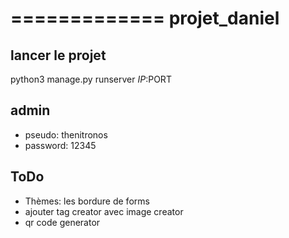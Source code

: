 =============
projet_daniel
=============

lancer le projet
----------------

python3 manage.py runserver $IP:$PORT

admin
----------------
- pseudo: thenitronos
- password: 12345

ToDo
----

- Thèmes: les bordure de forms
- ajouter tag creator avec image creator
- qr code generator
